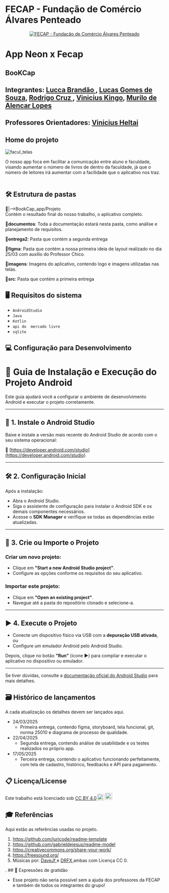 
# FECAP - Fundação de Comércio Álvares Penteado

<p align="center">
<a href= "https://www.fecap.br/"><img src="https://encrypted-tbn0.gstatic.com/images?q=tbn:ANd9GcRhZPrRa89Kma0ZZogxm0pi-tCn_TLKeHGVxywp-LXAFGR3B1DPouAJYHgKZGV0XTEf4AE&usqp=CAU" alt="FECAP - Fundação de Comércio Álvares Penteado" border="0"></a>
</p>

# App Neon x Fecap

## BooKCap

## Integrantes: <a href="https://br.linkedin.com/in/lucca-brand%C3%A3o-821044243-/">Lucca Brandão </a>, <a href="https://br.linkedin.com/in/lucas-gomes-de-souza-526b1730a">Lucas Gomes de Souza</a>, <a href="https://www.linkedin.com/in/rodrigo-cruz-b3885116a/">Rodrigo Cruz </a>, <a href="https://www.linkedin.com/in/vinicius-kingo-1b769030a/">Vinicius Kingo</a>,  <a href="https://br.linkedin.com/in/murilo-de-alencar-lopes-55532524a">Murilo de Alencar Lopes</a>




## Professores Orientadores: <a href="https://br.linkedin.com/in/vheltai">Vinicius Heltai</a>

## Home do projeto

![facul_telas](https://github.com/user-attachments/assets/f4a25647-80a6-4033-886a-2f2a5b2d025f)


O nosso app foca em facilitar a comunicação entre aluno e faculdade, visando aumentar o número de livros de dentro da faculdade, já que o número de leitores  irá aumentar com a facilidade que o aplicativo nos traz.
<br><br>


## 🛠 Estrutura de pastas

📂|-->BookCap_app/Projeto<br> Contém o resultado final do nosso trabalho, o aplicativo completo.

📂<b>documentos</b>: Toda a documentação estará nesta pasta, como análise e planejamento de requisitos.

📂<b>entrega2</b>: Pasta que contém a segunda entrega

📂<b>figma</b>: Pasta que contém a nossa primeira ideia de layout realizado no dia 25/03 com auxílio do Professor Chico.

📂<b>imagens</b>: Imagens do aplicativo, contendo logo e imagens utilizadas nas telas.

📂<b>src</b>: Pasta que contém a primeira entrega




## 🖥️ Requisitos do sistema 
- ``AndroidStudio``
- ``Java``
- ``Kotlin``
- ``api do  mercado livre``
- ``sqlite``


## 💻 Configuração para Desenvolvimento

# 📱 Guia de Instalação e Execução do Projeto Android

Este guia ajudará você a configurar o ambiente de desenvolvimento Android e executar o projeto corretamente.

---

## 🛒 1. Instale o Android Studio

Baixe e instale a versão mais recente do Android Studio de acordo com o seu sistema operacional:

🔗 [https://developer.android.com/studio](https://developer.android.com/studio)

---

## 🛠️ 2. Configuração Inicial

Após a instalação:

- Abra o Android Studio.
- Siga o assistente de configuração para instalar o Android SDK e os demais componentes necessários.
- Acesse o **SDK Manager** e verifique se todas as dependências estão atualizadas.

---

## 📲 3. Crie ou Importe o Projeto

### Criar um novo projeto:
- Clique em **"Start a new Android Studio project"**.
- Configure as opções conforme os requisitos do seu aplicativo.

### Importar este projeto:
- Clique em **"Open an existing project"**.
- Navegue até a pasta do repositório clonado e selecione-a.

---

## ▶️ 4. Execute o Projeto

- Conecte um dispositivo físico via USB com a **depuração USB ativada**, ou
- Configure um emulador Android pelo Android Studio.

Depois, clique no botão **"Run"** (ícone ▶) para compilar e executar o aplicativo no dispositivo ou emulador.

---

Se tiver dúvidas, consulte a [documentação oficial do Android Studio](https://developer.android.com/studio) para mais detalhes.

## 🗃 Histórico de lançamentos

A cada atualização os detalhes devem ser lançados aqui.

* 24/03/2025
    * Primeira entrega, contendo figma, storyboard, tela funcional, git, norma 25010 e diagrama de processo de qualidade.
* 22/04/2025
    * Segunda entrega, contendo análise de usabilidade e os testes realizados no próprio app.
*  17/05/2025
    * Terceira entrega, contendo o aplicativo funcionando perfeitamente, com tela de cadastro, histórico, feedbacks e API para pagamento.




## 📋 Licença/License

<p xmlns:cc="http://creativecommons.org/ns#" >Este trabalho está licenciado sob <a href="https://creativecommons.org/licenses/by/4.0/?ref=chooser-v1" target="_blank" rel="license noopener noreferrer" style="display:inline-block;">CC BY 4.0<img style="height:22px!important;margin-left:3px;vertical-align:text-bottom ;" src="https://mirrors.creativecommons.org/presskit/icons/cc.svg?ref=chooser-v1" alt=""><img style="height:22px!important;margin-left:3px;vertical -align:texto inferior;" src="https://mirrors.creativecommons.org/presskit/icons/by.svg?ref=chooser-v1" alt=""></a></p>

## 🎓 Referências

Aqui estão as referências usadas no projeto.

1. <https://github.com/iuricode/readme-template>
2. <https://github.com/gabrieldejesus/readme-model>
3. <https://creativecommons.org/share-your-work/>
4. <https://freesound.org/>
5. Músicas por: <a href="https://freesound.org/people/DaveJf/sounds/616544/"> DaveJf </a> e <a href="https://freesound.org/people/DRFX/sounds/338986/"> DRFX </a> ambas com Licença CC 0.

. ## 🎁 Expressões de gratidão

* Esse projeto não seria possível sem a ajuda dos professores da FECAP e também de todos os integrantes do grupo!


